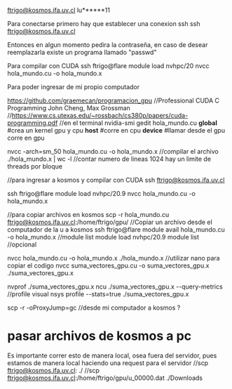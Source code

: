 


ftrigo@kosmos.ifa.uv.cl
lu******11

Para conectarse primero hay que establecer una conexion ssh
ssh ftrigo@kosmos.ifa.uv.cl

Entonces en algun momento pedira la contraseña, en caso de desear reemplazarla existe un programa llamado "passwd"


Para compilar con CUDA
ssh ftrigo@flare
module load nvhpc/20
nvcc hola_mundo.cu -o hola_mundo.x

Para poder ingresar de mi propio computador

https://github.com/graemecan/programacion_gpu
//Professional CUDA C Programming John Cheng, Max Grossman
//https://www.cs.utexas.edu/~rossbach/cs380p/papers/cuda-programming.pdf
//en el terminal
nvidia-smi
gedit hola_mundo.cu
__global__ #crea un kernel gpu y cpu
__host__ #corre en cpu
__device__ #llamar desde el gpu corre en gpu

nvcc -arch=sm_50 hola_mundo.cu -o hola_mundo.x //compilar el archivo
./hola_mundo.x | wc -l //contar numero de lineas
1024 hay un limite de threads por bloque


//para ingresar a kosmos y compilar con CUDA
ssh ftrigo@kosmos.ifa.uv.cl

ssh ftrigo@flare
module load nvhpc/20.9
nvcc hola_mundo.cu -o hola_mundo.x 

//para copiar archivos en kosmos
scp -r hola_mundo.cu ftrigo@kosmos.ifa.uv.cl:/home/ftrigo/gpu/  //Copiar un archivo desde el computador de la u a kosmos
ssh ftrigo@flare
module avail hola_mundo.cu -o hola_mundo.x  //module list
module load nvhpc/20.9
module list //opcional

nvcc hola_mundo.cu -o hola_mundo.x
./hola_mundo.x
//utilizar nano para copiar el codigo
nvcc suma_vectores_gpu.cu -o suma_vectores_gpu.x
./suma_vectores_gpu.x

nvprof ./suma_vectores_gpu.x
ncu ./suma_vectores_gpu.x --query-metrics //profile visual
nsys profile --stats=true ./suma_vectores_gpu.x

scp -r -oProxyJump=gc //desde mi computador a kosmos ?


# pasar archivos de kosmos a pc
Es importante correr esto de manera local, osea fuera del servidor, pues estamos de manera local haciendo una request para el servidor
//scp ftrigo@kosmos.ifa.uv.cl: <ruta> ./
//scp ftrigo@kosmos.ifa.uv.cl:/home/ftrigo/gpu/u_00000.dat ./Downloads

